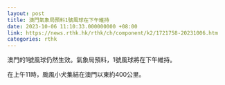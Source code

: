 ```yaml
---
layout: post
title: 澳門氣象局預料1號風球在下午維持
date: 2023-10-06 11:10:33.000000000 +08:00
link: https://news.rthk.hk/rthk/ch/component/k2/1721758-20231006.htm
categories: rthk
---
```


澳門的1號風球仍然生效。氣象局預料，1號風球將在下午維持。

在上午11時，颱風小犬集結在澳門以東約400公里。
